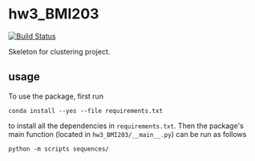 # hw3_BMI203

[![Build
Status](https://travis-ci.org/yesgomez/hw3_BMI203)](https://github.com/yesgomez/hw3_BMI203/tree/redo)

Skeleton for clustering project.

## usage

To use the package, first run

```
conda install --yes --file requirements.txt
```

to install all the dependencies in `requirements.txt`. Then the package's
main function (located in `hw3_BMI203/__main__.py`) can be run as
follows

```
python -m scripts sequences/
```

